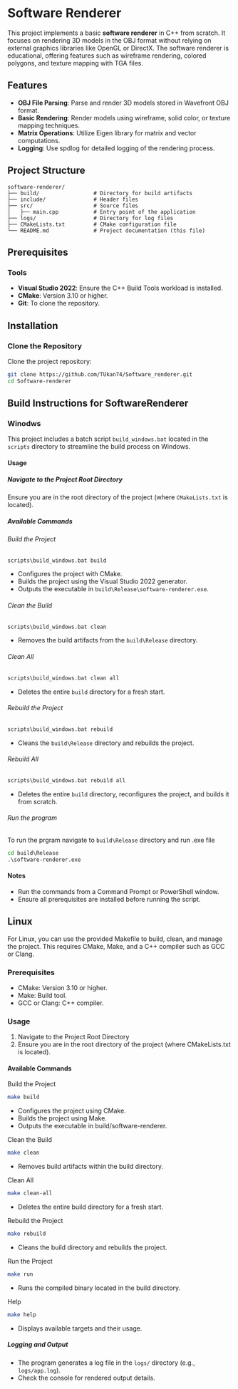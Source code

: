 # Software Renderer

This project implements a basic **software renderer** in C++ from scratch. It focuses on rendering 3D models in the OBJ format without relying on external graphics libraries like OpenGL or DirectX. The software renderer is educational, offering features such as wireframe rendering, colored polygons, and texture mapping with TGA files.

## Features
- **OBJ File Parsing**: Parse and render 3D models stored in Wavefront OBJ format.
- **Basic Rendering**: Render models using wireframe, solid color, or texture mapping techniques.
- **Matrix Operations**: Utilize Eigen library for matrix and vector computations.
- **Logging**: Use spdlog for detailed logging of the rendering process.

## Project Structure
```
software-renderer/
├── build/                 # Directory for build artifacts
├── include/               # Header files
├── src/                   # Source files
│   ├── main.cpp           # Entry point of the application
├── logs/                  # Directory for log files
├── CMakeLists.txt         # CMake configuration file
└── README.md              # Project documentation (this file)

```

## Prerequisites

### Tools
- **Visual Studio 2022**: Ensure the C++ Build Tools workload is installed.
- **CMake**: Version 3.10 or higher.
- **Git**: To clone the repository.


## Installation

### Clone the Repository
Clone the project repository:
```bash
git clone https://github.com/TUkan74/Software_renderer.git
cd Software-renderer
```

## Build Instructions for SoftwareRenderer

### Winodws

This project includes a batch script `build_windows.bat` located in the `scripts` directory to streamline the build process on Windows.

#### Usage

##### Navigate to the Project Root Directory
Ensure you are in the root directory of the project (where `CMakeLists.txt` is located).

##### Available Commands

###### Build the Project
```cmd
scripts\build_windows.bat build
```
- Configures the project with CMake.
- Builds the project using the Visual Studio 2022 generator.
- Outputs the executable in `build\Release\software-renderer.exe`.

###### Clean the Build
```cmd
scripts\build_windows.bat clean
```
- Removes the build artifacts from the `build\Release` directory.

###### Clean All
```cmd
scripts\build_windows.bat clean all
```
- Deletes the entire `build` directory for a fresh start.

###### Rebuild the Project
```cmd
scripts\build_windows.bat rebuild
```
- Cleans the `build\Release` directory and rebuilds the project.

###### Rebuild All
```cmd
scripts\build_windows.bat rebuild all
```
- Deletes the entire `build` directory, reconfigures the project, and builds it from scratch.

###### Run the program
To run the prgram navigate to ```build\Release``` directory and run .exe file
```cmd
cd build\Release
.\software-renderer.exe
```

#### Notes
- Run the commands from a Command Prompt or PowerShell window.
- Ensure all prerequisites are installed before running the script.

## Linux

For Linux, you can use the provided Makefile to build, clean, and manage the project. This requires CMake, Make, and a C++ compiler such as GCC or Clang.

### Prerequisites
- CMake: Version 3.10 or higher.
- Make: Build tool.
- GCC or Clang: C++ compiler.

### Usage

1. Navigate to the Project Root Directory
2. Ensure you are in the root directory of the project (where CMakeLists.txt is located).

#### Available Commands

Build the Project
```sh
make build
```
- Configures the project using CMake.
- Builds the project using Make.
- Outputs the executable in build/software-renderer.

Clean the Build
```sh
make clean
```
- Removes build artifacts within the build directory.

Clean All
```sh
make clean-all
```
- Deletes the entire build directory for a fresh start.

Rebuild the Project
```sh
make rebuild
```
- Cleans the build directory and rebuilds the project.

Run the Project
```sh
make run
```
- Runs the compiled binary located in the build directory.

Help
```sh
make help
```
- Displays available targets and their usage.




##### Logging and Output
- The program generates a log file in the `logs/` directory (e.g., `logs/app.log`).
- Check the console for rendered output details.

